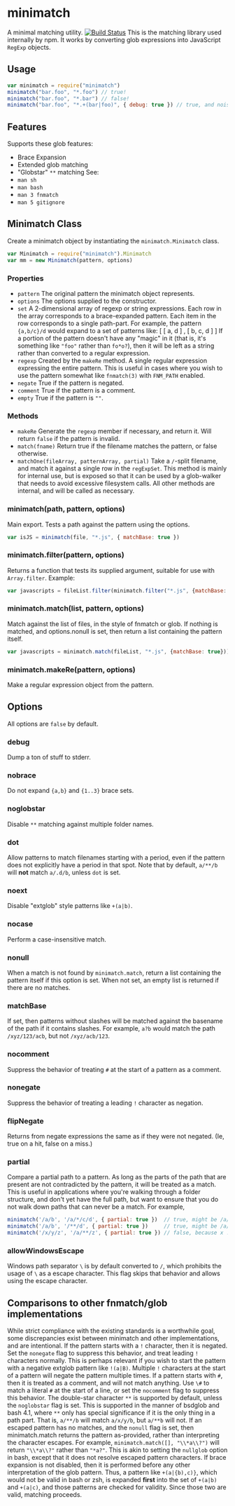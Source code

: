 # minimatch
A minimal matching utility.
[![Build Status](https://travis-ci.org/isaacs/minimatch.svg?branch=master)](http://travis-ci.org/isaacs/minimatch)
This is the matching library used internally by npm.
It works by converting glob expressions into JavaScript `RegExp`
objects.
## Usage
```javascript
var minimatch = require("minimatch")
minimatch("bar.foo", "*.foo") // true!
minimatch("bar.foo", "*.bar") // false!
minimatch("bar.foo", "*.+(bar|foo)", { debug: true }) // true, and noisy!
```
## Features
Supports these glob features:
* Brace Expansion
* Extended glob matching
* "Globstar" `**` matching
See:
* `man sh`
* `man bash`
* `man 3 fnmatch`
* `man 5 gitignore`
## Minimatch Class
Create a minimatch object by instantiating the `minimatch.Minimatch` class.
```javascript
var Minimatch = require("minimatch").Minimatch
var mm = new Minimatch(pattern, options)
```
### Properties
* `pattern` The original pattern the minimatch object represents.
* `options` The options supplied to the constructor.
* `set` A 2-dimensional array of regexp or string expressions.
  Each row in the
  array corresponds to a brace-expanded pattern.  Each item in the row
  corresponds to a single path-part.  For example, the pattern
  `{a,b/c}/d` would expand to a set of patterns like:
        [ [ a, d ]
        , [ b, c, d ] ]
    If a portion of the pattern doesn't have any "magic" in it
    (that is, it's something like `"foo"` rather than `fo*o?`), then it
    will be left as a string rather than converted to a regular
    expression.
* `regexp` Created by the `makeRe` method.  A single regular expression
  expressing the entire pattern.  This is useful in cases where you wish
  to use the pattern somewhat like `fnmatch(3)` with `FNM_PATH` enabled.
* `negate` True if the pattern is negated.
* `comment` True if the pattern is a comment.
* `empty` True if the pattern is `""`.
### Methods
* `makeRe` Generate the `regexp` member if necessary, and return it.
  Will return `false` if the pattern is invalid.
* `match(fname)` Return true if the filename matches the pattern, or
  false otherwise.
* `matchOne(fileArray, patternArray, partial)` Take a `/`-split
  filename, and match it against a single row in the `regExpSet`.  This
  method is mainly for internal use, but is exposed so that it can be
  used by a glob-walker that needs to avoid excessive filesystem calls.
All other methods are internal, and will be called as necessary.
### minimatch(path, pattern, options)
Main export.  Tests a path against the pattern using the options.
```javascript
var isJS = minimatch(file, "*.js", { matchBase: true })
```
### minimatch.filter(pattern, options)
Returns a function that tests its
supplied argument, suitable for use with `Array.filter`.  Example:
```javascript
var javascripts = fileList.filter(minimatch.filter("*.js", {matchBase: true}))
```
### minimatch.match(list, pattern, options)
Match against the list of
files, in the style of fnmatch or glob.  If nothing is matched, and
options.nonull is set, then return a list containing the pattern itself.
```javascript
var javascripts = minimatch.match(fileList, "*.js", {matchBase: true}))
```
### minimatch.makeRe(pattern, options)
Make a regular expression object from the pattern.
## Options
All options are `false` by default.
### debug
Dump a ton of stuff to stderr.
### nobrace
Do not expand `{a,b}` and `{1..3}` brace sets.
### noglobstar
Disable `**` matching against multiple folder names.
### dot
Allow patterns to match filenames starting with a period, even if
the pattern does not explicitly have a period in that spot.
Note that by default, `a/**/b` will **not** match `a/.d/b`, unless `dot`
is set.
### noext
Disable "extglob" style patterns like `+(a|b)`.
### nocase
Perform a case-insensitive match.
### nonull
When a match is not found by `minimatch.match`, return a list containing
the pattern itself if this option is set.  When not set, an empty list
is returned if there are no matches.
### matchBase
If set, then patterns without slashes will be matched
against the basename of the path if it contains slashes.  For example,
`a?b` would match the path `/xyz/123/acb`, but not `/xyz/acb/123`.
### nocomment
Suppress the behavior of treating `#` at the start of a pattern as a
comment.
### nonegate
Suppress the behavior of treating a leading `!` character as negation.
### flipNegate
Returns from negate expressions the same as if they were not negated.
(Ie, true on a hit, false on a miss.)
### partial
Compare a partial path to a pattern.  As long as the parts of the path that
are present are not contradicted by the pattern, it will be treated as a
match.  This is useful in applications where you're walking through a
folder structure, and don't yet have the full path, but want to ensure that
you do not walk down paths that can never be a match.
For example,
```js
minimatch('/a/b', '/a/*/c/d', { partial: true })  // true, might be /a/b/c/d
minimatch('/a/b', '/**/d', { partial: true })     // true, might be /a/b/.../d
minimatch('/x/y/z', '/a/**/z', { partial: true }) // false, because x !== a
```
### allowWindowsEscape
Windows path separator `\` is by default converted to `/`, which
prohibits the usage of `\` as a escape character. This flag skips that
behavior and allows using the escape character.
## Comparisons to other fnmatch/glob implementations
While strict compliance with the existing standards is a worthwhile
goal, some discrepancies exist between minimatch and other
implementations, and are intentional.
If the pattern starts with a `!` character, then it is negated.  Set the
`nonegate` flag to suppress this behavior, and treat leading `!`
characters normally.  This is perhaps relevant if you wish to start the
pattern with a negative extglob pattern like `!(a|B)`.  Multiple `!`
characters at the start of a pattern will negate the pattern multiple
times.
If a pattern starts with `#`, then it is treated as a comment, and
will not match anything.  Use `\#` to match a literal `#` at the
start of a line, or set the `nocomment` flag to suppress this behavior.
The double-star character `**` is supported by default, unless the
`noglobstar` flag is set.  This is supported in the manner of bsdglob
and bash 4.1, where `**` only has special significance if it is the only
thing in a path part.  That is, `a/**/b` will match `a/x/y/b`, but
`a/**b` will not.
If an escaped pattern has no matches, and the `nonull` flag is set,
then minimatch.match returns the pattern as-provided, rather than
interpreting the character escapes.  For example,
`minimatch.match([], "\\*a\\?")` will return `"\\*a\\?"` rather than
`"*a?"`.  This is akin to setting the `nullglob` option in bash, except
that it does not resolve escaped pattern characters.
If brace expansion is not disabled, then it is performed before any
other interpretation of the glob pattern.  Thus, a pattern like
`+(a|{b),c)}`, which would not be valid in bash or zsh, is expanded
**first** into the set of `+(a|b)` and `+(a|c)`, and those patterns are
checked for validity.  Since those two are valid, matching proceeds.
